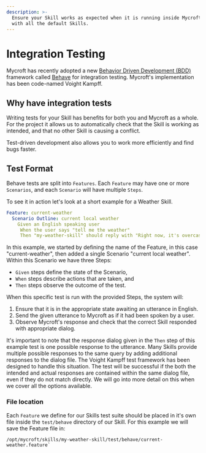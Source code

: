 ```yaml
---
description: >-
  Ensure your Skill works as expected when it is running inside Mycroft along
  with all the default Skills.
---
```


# Integration Testing

Mycroft has recently adopted a new [Behavior Driven Development (BDD)](https://en.wikipedia.org/wiki/Behavior_Driven_Development) framework called [Behave](https://behave.readthedocs.io/) for integration testing. Mycroft's implementation has been code-named Voight Kampff.

## Why have integration tests
Writing tests for your Skill has benefits for both you and Mycroft as a whole. For the project it allows us to automatically check that the Skill is working as intended, and that no other Skill is causing a conflict.

Test-driven development also allows you to work more efficiently and find bugs faster.


## Test Format
Behave tests are split into `Features`. Each `Feature` may have one or more `Scenarios`, and each `Scenario` will have multiple `Steps`.

To see it in action let's look at a short example for a Weather Skill.

```YAML
Feature: current-weather
  Scenario Outline: current local weather
    Given an English speaking user
     When the user says "tell me the weather"
     Then "my-weather-skill" should reply with "Right now, it's overcast clouds and 32 degrees."
```

In this example, we started by defining the name of the Feature, in this case "current-weather", then added a single Scenario "current local weather". Within this Scenario we have three Steps:
* `Given` steps define the state of the Scenario,
* `When` steps describe actions that are taken, and
* `Then` steps observe the outcome of the test.

When this specific test is run with the provided Steps, the system will:
1. Ensure that it is in the appropriate state awaiting an utterance in English.
2. Send the given utterance to Mycroft as if it had been spoken by a user.
3. Observe Mycroft's response and check that the correct Skill responded with appropriate dialog.

It's important to note that the response dialog given in the `Then` step of this example test is one possible response to the utterance. Many Skills provide multiple possible responses to the same query by adding additional responses to the dialog file. The Voight Kampff test framework has been designed to handle this situation. The test will be successful if the both the intended and actual responses are contained within the same dialog file, even if they do not match directly. We will go into more detail on this when we cover all the options available.

### File location
Each `Feature` we define for our Skills test suite should be placed in it's own file inside the `test/behave` directory of our Skill. For this example we will save the Feature file in:
```
/opt/mycroft/skills/my-weather-skill/test/behave/current-weather.feature`
```
